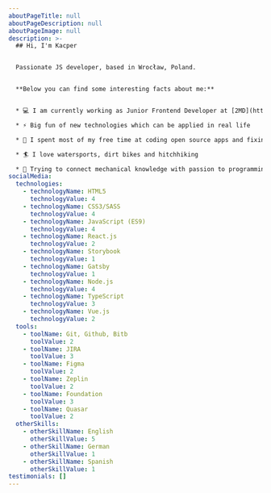 ```yaml
---
aboutPageTitle: null
aboutPageDescription: null
aboutPageImage: null
description: >-
  ## Hi, I'm Kacper


  Passionate JS developer, based in Wrocław, Poland.


  **Below you can find some interesting facts about me:**


  * 💻 I am currently working as Junior Frontend Developer at [2MD](https://2md.pl/)

  * ⚡ Big fun of new technologies which can be applied in real life

  * 🔧 I spent most of my free time at coding open source apps and fixing machines at my workshop

  * 🏄 I love watersports, dirt bikes and hitchhiking

  * 🔗 Trying to connect mechanical knowledge with passion to programming🔗 Trying to connect mechanical knowledge with passion to programming
socialMedia:
  technologies:
    - technologyName: HTML5
      technologyValue: 4
    - technologyName: CSS3/SASS
      technologyValue: 4
    - technologyName: JavaScript (ES9)
      technologyValue: 4
    - technologyName: React.js
      technologyValue: 2
    - technologyName: Storybook
      technologyValue: 1
    - technologyName: Gatsby
      technologyValue: 1
    - technologyName: Node.js
      technologyValue: 4
    - technologyName: TypeScript
      technologyValue: 3
    - technologyName: Vue.js
      technologyValue: 2
  tools:
    - toolName: Git, Github, Bitb
      toolValue: 2
    - toolName: JIRA
      toolValue: 3
    - toolName: Figma
      toolValue: 2
    - toolName: Zeplin
      toolValue: 2
    - toolName: Foundation
      toolValue: 3
    - toolName: Quasar
      toolValue: 2
  otherSkills:
    - otherSkillName: English
      otherSkillValue: 5
    - otherSkillName: German
      otherSkillValue: 1
    - otherSkillName: Spanish
      otherSkillValue: 1
testimonials: []
---
```

